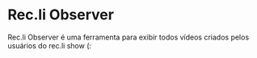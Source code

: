 Rec.li Observer
===============

Rec.li Observer é uma ferramenta para exibir todos vídeos criados pelos usuários do rec.li show (:
